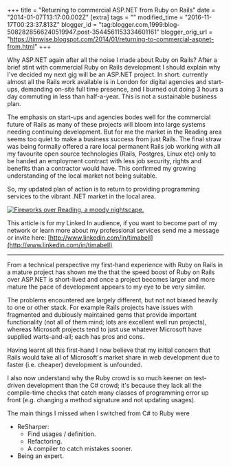 +++
title = "Returning to commercial ASP.NET from Ruby on Rails"
date = "2014-01-07T13:17:00.002Z"
[extra]
tags = ""
modified_time = "2016-11-17T00:23:37.813Z"
blogger_id = "tag:blogger.com,1999:blog-5082828566240519947.post-3544561153334601161"
blogger_orig_url = "https://timwise.blogspot.com/2014/01/returning-to-commercial-aspnet-from.html"
+++

Why ASP.NET again after all the noise I made about Ruby on Rails? After a brief stint with commercial Ruby on Rails development I should explain why I've decided my next gig will be an ASP.NET project. In short: currently almost all the Rails work available is in London for digital agencies and start-ups, demanding on-site full time presence, and I burned out doing 3 hours a day commuting in less than half-a-year. This is not a sustainable business plan.

The emphasis on start-ups and agencies bodes well for the commercial future of Rails as many of these projects will bloom into large systems needing continuing development. But for me the market in the Reading area seems too quiet to make a business success from just Rails. The final straw was being formally offered a rare local permanent Rails job working with all my favourite open source technologies (Rails, Postgres, Linux etc) only to be handed an employment contract with less job security, rights and benefits than a contractor would have. This confirmed my growing understanding of the local market not being suitable.

So, my updated plan of action is to return to providing programming services to the vibrant .NET market in the local area.

<div class="flickr-pic">
<a href="https://www.flickr.com/photos/tim_abell/11677745506/"><img
src="https://live.staticflickr.com/5548/11677745506_674ad8e0d5_k.jpg" alt="Fireworks over Reading, a moody nightscape."></a>
</div>

This article is for my Linked In audience, if you want to become part of my network or learn more about my professional services send me a message or invite here: [http://www.linkedin.com/in/timabell](http://www.linkedin.com/in/timabell)

---

From a technical perspective my first-hand experience with Ruby on Rails in a mature project has shown me the that the speed boost of Ruby on Rails over ASP.NET is short-lived and once a project becomes larger and more mature the pace of development appears to my eye to be very similar.

The problems encountered are largely different, but not not biased heavily to one or other stack. For example Rails projects have issues with fragmented and dubiously maintained gems that provide important functionality (not all of them mind; lots are excellent well run projects), whereas Microsoft projects tend to just use whatever Microsoft have supplied warts-and-all; each has pros and cons.

Having learnt all this first-hand I now believe that my initial concern that Rails would take all of Microsoft's market share in web development due to faster (i.e. cheaper) development is unfounded.

I also now understand why the Ruby crowd is so much keener on test-driven development than the C# crowd; it's because they lack all the compile-time checks that catch many classes of programming error up front (e.g. changing a method signature and not updating usages).

The main things I missed when I switched from C# to Ruby were

*   ReSharper:
    *   Find usages / definition.
    *   Refactoring.
    *   A compiler to catch mistakes sooner.
*   Being an expert.
